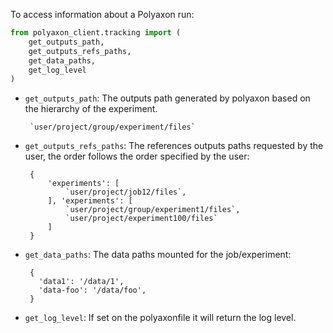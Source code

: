 
To access information about a Polyaxon run:

```python
from polyaxon_client.tracking import (
    get_outputs_path,
    get_outputs_refs_paths,
    get_data_paths,
    get_log_level
)
``` 


 * `get_outputs_path`: The outputs path generated by polyaxon based on the hierarchy of the experiment.

        `user/project/group/experiment/files`

 * `get_outputs_refs_paths`: The references outputs paths requested by the user,
    the order follows the order specified by the user:

        {
            'experiments': [
                `user/project/job12/files`,
            ], 'experiments': [
                `user/project/group/experiment1/files`,
                `user/project/experiment100/files`
            ]
        }

 * `get_data_paths`: The data paths mounted for the job/experiment:

        {
          'data1': '/data/1',
          'data-foo': '/data/foo',
        }

 * `get_log_level`: If set on the polyaxonfile it will return the log level.

